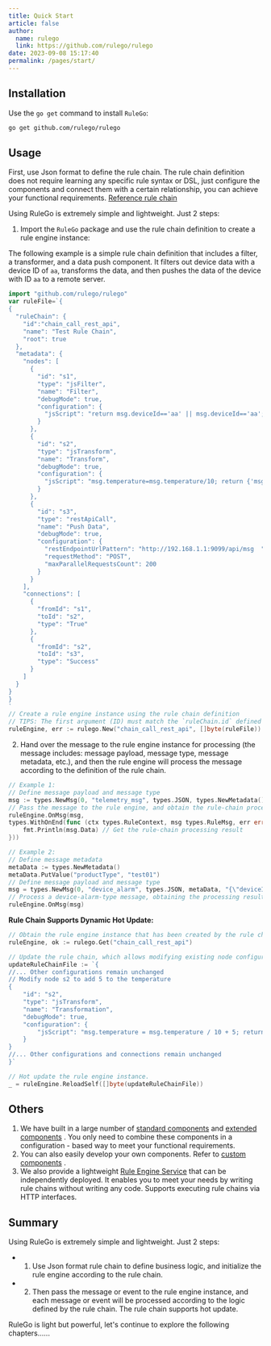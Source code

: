 ```yaml
---
title: Quick Start
article: false
author: 
  name: rulego
  link: https://github.com/rulego/rulego
date: 2023-09-08 15:17:40
permalink: /pages/start/
---
```


## Installation

Use the `go get` command to install `RuleGo`:

```bash
go get github.com/rulego/rulego
```

## Usage

First, use Json format to define the rule chain. The rule chain definition does not require learning any specific rule syntax or DSL, just configure the components and connect them with a certain relationship, you can achieve your functional requirements. [Reference rule chain](/en/pages/10e1c0/)

Using RuleGo is extremely simple and lightweight. Just 2 steps:

1. Import the `RuleGo` package and use the rule chain definition to create a rule engine instance:

The following example is a simple rule chain definition that includes a filter, a transformer, and a data push component. It filters out device data with a device ID of `aa`, transforms the data, and then pushes the data of the device with ID `aa` to a remote server.
```go
import "github.com/rulego/rulego"
var ruleFile=`{
{
  "ruleChain": {
    "id":"chain_call_rest_api",
    "name": "Test Rule Chain",
    "root": true
  },
  "metadata": {
    "nodes": [
      {
        "id": "s1",
        "type": "jsFilter",
        "name": "Filter",
        "debugMode": true,
        "configuration": {
          "jsScript": "return msg.deviceId=='aa' || msg.deviceId=='aa';"
        }
      },
      {
        "id": "s2",
        "type": "jsTransform",
        "name": "Transform",
        "debugMode": true,
        "configuration": {
          "jsScript": "msg.temperature=msg.temperature/10; return {'msg':msg,'metadata':metadata,'msgType':msgType};"
        }
      },
      {
        "id": "s3",
        "type": "restApiCall",
        "name": "Push Data",
        "debugMode": true,
        "configuration": {
          "restEndpointUrlPattern": "http://192.168.1.1:9099/api/msg  ",
          "requestMethod": "POST",
          "maxParallelRequestsCount": 200
        }
      }
    ],
    "connections": [
      {
        "fromId": "s1",
        "toId": "s2",
        "type": "True"
      },
      {
        "fromId": "s2",
        "toId": "s3",
        "type": "Success"
      }
    ]
  }
}
}
`
// Create a rule engine instance using the rule chain definition
// TIPS: The first argument (ID) must match the `ruleChain.id` defined in the DSL file
ruleEngine, err := rulego.New("chain_call_rest_api", []byte(ruleFile))
```

2. Hand over the message to the rule engine instance for processing (the message includes: message payload, message type, message metadata, etc.), and then the rule engine will process the message according to the definition of the rule chain.

```go
// Example 1:
// Define message payload and message type
msg := types.NewMsg(0, "telemetry_msg", types.JSON, types.NewMetadata(), "{\"deviceId\":\"aa\",\"temperature\":290}")
// Pass the message to the rule engine, and obtain the rule-chain processing result via a callback
ruleEngine.OnMsg(msg,
types.WithOnEnd(func (ctx types.RuleContext, msg types.RuleMsg, err error, relationType string) {
    fmt.Println(msg.Data) // Get the rule-chain processing result
}))

// Example 2:
// Define message metadata
metaData := types.NewMetadata()
metaData.PutValue("productType", "test01")
// Define message payload and message type
msg = types.NewMsg(0, "device_alarm", types.JSON, metaData, "{\"deviceId\":\"bb\",\"alarm\":1}")
// Process a device-alarm-type message, obtaining the processing result without a callback
ruleEngine.OnMsg(msg)
```

**Rule Chain Supports Dynamic Hot Update:**

```go
// Obtain the rule engine instance that has been created by the rule chain ID.
ruleEngine, ok := rulego.Get("chain_call_rest_api")

// Update the rule chain, which allows modifying existing node configurations, adding or removing nodes, and changing their connections.
updateRuleChainFile := `{
//... Other configurations remain unchanged
// Modify node s2 to add 5 to the temperature
{
    "id": "s2",
    "type": "jsTransform",
    "name": "Transformation",
    "debugMode": true,
    "configuration": {
        "jsScript": "msg.temperature = msg.temperature / 10 + 5; return {'msg': msg, 'metadata': metadata, 'msgType': msgType};"
    }
}
//... Other configurations and connections remain unchanged
}`

// Hot update the rule engine instance.
_ = ruleEngine.ReloadSelf([]byte(updateRuleChainFile))
```

## Others
1. We have built in a large number of [standard components](/en/pages/88fc3c/) and [extended components](/en/pages/d7fc43/) . You only need to combine these components in a configuration - based way to meet your functional requirements.
2. You can also easily develop your own components. Refer to [custom components](/en/pages/caed1b/) .
3. We also provide a lightweight [Rule Engine Service](/en/pages/rulego-server/) that can be independently deployed. It enables you to meet your needs by writing rule chains without writing any code. Supports executing rule chains via HTTP interfaces.

## Summary

Using RuleGo is extremely simple and lightweight. Just 2 steps:
- 1. Use Json format rule chain to define business logic, and initialize the rule engine according to the rule chain.
- 2. Then pass the message or event to the rule engine instance, and each message or event will be processed according to the logic defined by the rule chain. The rule chain supports hot update.

RuleGo is light but powerful, let's continue to explore the following chapters......
